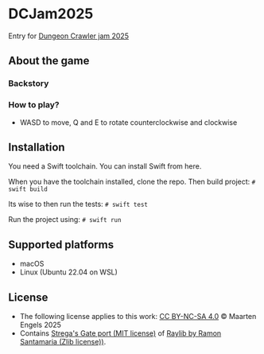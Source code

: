 # DCJam2025
Entry for [Dungeon Crawler jam 2025](https://itch.io/jam/dcjam2025)

## About the game
### Backstory

### How to play?
- WASD to move, Q and E to rotate counterclockwise and clockwise

## Installation
You need a Swift toolchain. You can install Swift from here.

When you have the toolchain installed, clone the repo. Then build project:
`# swift build` 

Its wise to then run the tests:
`# swift test`

Run the project using:
`# swift run`
 
## Supported platforms
* macOS
* Linux (Ubuntu 22.04 on WSL)

## License
* The following license applies to this work: [CC BY-NC-SA 4.0](https://creativecommons.org/licenses/by-nc-sa/4.0/) 
©️ Maarten Engels 2025
* Contains [Strega's Gate port (MIT license)](https://github.com/STREGAsGate/Raylib) of [Raylib by Ramon Santamaria (Zlib license))](https://github.com/raysan5/raylib). 
